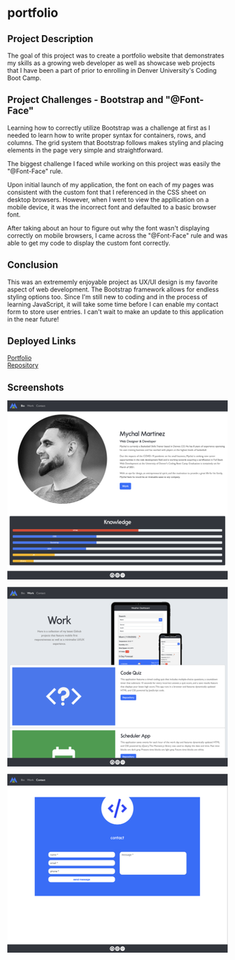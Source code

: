 # portfolio

## Project Description

The goal of this project was to create a portfolio website that demonstrates my skills as a growing web developer as well as showcase web projects that I have been a part of prior to enrolling in Denver University's Coding Boot Camp.

## Project Challenges - Bootstrap and "@Font-Face"

Learning how to correctly utilize Bootstrap was a challenge at first as I needed to learn how to write proper syntax for containers, rows, and columns. The grid system that Bootstrap follows makes styling and placing elements in the page very simple and straightforward.

The biggest challenge I faced while working on this project was easily the "@Font-Face" rule. 

Upon initial launch of my application, the font on each of my pages was consistent with the custom font that I referenced in the CSS sheet on desktop browsers. However, when I went to view the appllication on a mobile device, it was the incorrect font and defaulted to a basic browser font.

After taking about an hour to figure out why the font wasn't displaying correctly on mobile browsers, I came across the "@Font-Face" rule and was able to get my code to display the custom font correctly.

## Conclusion

This was an extrememly enjoyable project as UX/UI design is my favorite aspect of web development. The Bootstrap framework allows for endless styling options too. Since I'm still new to coding and in the process of learning JavaScript, it will take some time before I can enable my contact form to store user entries. I can't wait to make an update to this application in the near future!

## Deployed Links

[Portfolio](https://milehighcoder.github.io/portfolio)<br>
[Repository](https://github.com/milehighcoder/responsive-portfolio)

## Screenshots

![alttext](assets/images/bio-screenshot.png "Bio Page")

![alttext](assets/images/work-screenshot.png "Work Page")

![alttext](assets/images/contact-screenshot.png "Contact Page")

